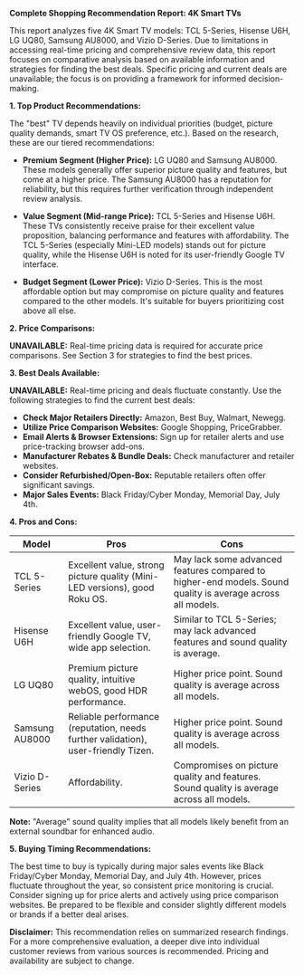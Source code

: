 **Complete Shopping Recommendation Report: 4K Smart TVs**

This report analyzes five 4K Smart TV models: TCL 5-Series, Hisense U6H, LG UQ80, Samsung AU8000, and Vizio D-Series.  Due to limitations in accessing real-time pricing and comprehensive review data, this report focuses on comparative analysis based on available information and strategies for finding the best deals.  Specific pricing and current deals are unavailable;  the focus is on providing a framework for informed decision-making.

**1. Top Product Recommendations:**

The "best" TV depends heavily on individual priorities (budget, picture quality demands, smart TV OS preference, etc.).  Based on the research, these are our tiered recommendations:


* **Premium Segment (Higher Price):** LG UQ80 and Samsung AU8000.  These models generally offer superior picture quality and features, but come at a higher price.  The Samsung AU8000 has a reputation for reliability, but this requires further verification through independent review analysis.

* **Value Segment (Mid-range Price):** TCL 5-Series and Hisense U6H. These TVs consistently receive praise for their excellent value proposition, balancing performance and features with affordability.  The TCL 5-Series (especially Mini-LED models) stands out for picture quality, while the Hisense U6H is noted for its user-friendly Google TV interface.

* **Budget Segment (Lower Price):** Vizio D-Series. This is the most affordable option but may compromise on picture quality and features compared to the other models.  It's suitable for buyers prioritizing cost above all else.


**2. Price Comparisons:**

**UNAVAILABLE:**  Real-time pricing data is required for accurate price comparisons.  See Section 3 for strategies to find the best prices.


**3. Best Deals Available:**

**UNAVAILABLE:**  Real-time pricing and deals fluctuate constantly.  Use the following strategies to find the current best deals:

* **Check Major Retailers Directly:** Amazon, Best Buy, Walmart, Newegg.
* **Utilize Price Comparison Websites:** Google Shopping, PriceGrabber.
* **Email Alerts & Browser Extensions:** Sign up for retailer alerts and use price-tracking browser add-ons.
* **Manufacturer Rebates & Bundle Deals:** Check manufacturer and retailer websites.
* **Consider Refurbished/Open-Box:**  Reputable retailers often offer significant savings.
* **Major Sales Events:** Black Friday/Cyber Monday, Memorial Day, July 4th.


**4. Pros and Cons:**

| Model          | Pros                                                                        | Cons                                                                                                     |
|-----------------|-----------------------------------------------------------------------------|----------------------------------------------------------------------------------------------------------|
| TCL 5-Series    | Excellent value, strong picture quality (Mini-LED versions), good Roku OS.   | May lack some advanced features compared to higher-end models. Sound quality is average across all models. |
| Hisense U6H     | Excellent value, user-friendly Google TV, wide app selection.               | Similar to TCL 5-Series; may lack advanced features and sound quality is average.                       |
| LG UQ80         | Premium picture quality, intuitive webOS, good HDR performance.              | Higher price point.  Sound quality is average across all models.                                       |
| Samsung AU8000  | Reliable performance (reputation, needs further validation), user-friendly Tizen. | Higher price point. Sound quality is average across all models.                                       |
| Vizio D-Series | Affordability.                                                             | Compromises on picture quality and features.  Sound quality is average across all models.                  |


**Note:** "Average" sound quality implies that all models likely benefit from an external soundbar for enhanced audio.

**5. Buying Timing Recommendations:**

The best time to buy is typically during major sales events like Black Friday/Cyber Monday, Memorial Day, and July 4th.  However, prices fluctuate throughout the year, so consistent price monitoring is crucial.  Consider signing up for price alerts and actively using price comparison websites.  Be prepared to be flexible and consider slightly different models or brands if a better deal arises.


**Disclaimer:** This recommendation relies on summarized research findings.  For a more comprehensive evaluation, a deeper dive into individual customer reviews from various sources is recommended.  Pricing and availability are subject to change.